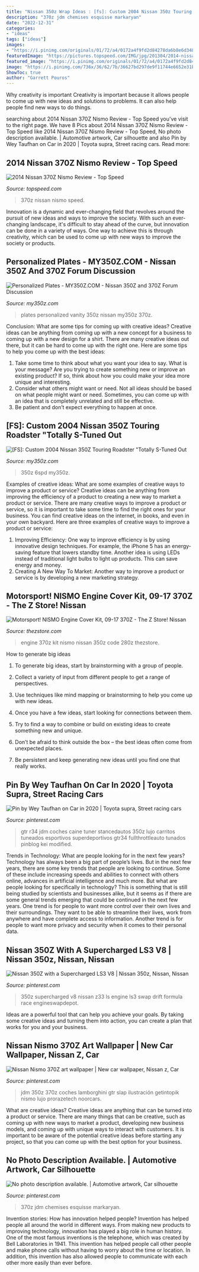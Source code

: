 ```yaml
---
title: "Nissan 350z Wrap Ideas : [fs]: Custom 2004 Nissan 350z Touring Roadster &quot;totally S-tuned Out"
description: "370z jdm chemises esquisse markaryan"
date: "2022-12-31"
categories:
- "ideas"
tags: ["ideas"]
images:
- "https://i.pinimg.com/originals/01/72/a4/0172a4f9fd2d84278da6b8e6d3485d8d.jpg"
featuredImage: "https://pictures.topspeed.com/IMG/jpg/201304/2014-nissan-370z-nismo.jpg"
featured_image: "https://i.pinimg.com/originals/01/72/a4/0172a4f9fd2d84278da6b8e6d3485d8d.jpg"
image: "https://i.pinimg.com/736x/36/62/7b/36627bd297de9f11744e6652e31bcd2d.jpg"
ShowToc: true
author: "Garrett Pouros"
---
```



Why creativity is important
Creativity is important because it allows people to come up with new ideas and solutions to problems. It can also help people find new ways to do things.

	

		
searching about 2014 Nissan 370Z Nismo Review - Top Speed you've visit to the right page. We have 8 Pics about 2014 Nissan 370Z Nismo Review - Top Speed like 2014 Nissan 370Z Nismo Review - Top Speed, No photo description available. | Automotive artwork, Car silhouette and also Pin by Wey Taufhan on Car in 2020 | Toyota supra, Street racing cars. Read more:
		
    
## 2014 Nissan 370Z Nismo Review - Top Speed

<img loading=lazy src="https://pictures.topspeed.com/IMG/jpg/201304/2014-nissan-370z-nismo.jpg" onerror="this.onerror=null;this.src='https://tse4.mm.bing.net/th?id=OIP.hOnZrUwmUrSyjMUJhpHptwHaE8&amp;pid=15.1';" alt="2014 Nissan 370Z Nismo Review - Top Speed">

_Source: topspeed.com_

>370z nissan nismo speed. 

	

Innovation is a dynamic and ever-changing field that revolves around the pursuit of new ideas and ways to improve the society. With such an ever-changing landscape, it's difficult to stay ahead of the curve, but innovation can be done in a variety of ways. One way to achieve this is through creativity, which can be used to come up with new ways to improve the society or products.

    
## Personalized Plates - MY350Z.COM - Nissan 350Z And 370Z Forum Discussion

<img loading=lazy src="https://my350z.com/forum/attachments/2003-2009-nissan-350z/53608d1089392449-personalized-plates-dsc00313.jpg" onerror="this.onerror=null;this.src='https://tse3.mm.bing.net/th?id=OIP.GyOgET-Q0ZGvgyvicfPRyAHaFJ&amp;pid=15.1';" alt="Personalized Plates - MY350Z.COM - Nissan 350Z and 370Z Forum Discussion">

_Source: my350z.com_

>plates personalized vanity 350z nissan my350z 370z. 

	

Conclusion: What are some tips for coming up with creative ideas?
Creative ideas can be anything from coming up with a new concept for a business to coming up with a new design for a shirt. There are many creative ideas out there, but it can be hard to come up with the right one. Here are some tips to help you come up with the best ideas: 
1) Take some time to think about what you want your idea to say. What is your message? Are you trying to create something new or improve an existing product? If so, think about how you could make your idea more unique and interesting. 
2) Consider what others might want or need. Not all ideas should be based on what people might want or need. Sometimes, you can come up with an idea that is completely unrelated and still be effective. 
3) Be patient and don’t expect everything to happen at once.

    
## [FS]: Custom 2004 Nissan 350Z Touring Roadster &quot;Totally S-Tuned Out

<img loading=lazy src="https://my350z.com/forum/attachments/zs-and-gs-for-sale/378963d1470683548-custom-2004-nissan-350z-touring-roadster-totally-s-tuned-out-6spd-m-t-look-0w3a8686.jpg" onerror="this.onerror=null;this.src='https://tse2.mm.bing.net/th?id=OIP.OR-_999uzcS6kbyGeaIigQHaE8&amp;pid=15.1';" alt="[FS]: Custom 2004 Nissan 350Z Touring Roadster &quot;Totally S-Tuned Out">

_Source: my350z.com_

>350z 6spd my350z. 

	

Examples of creative ideas: What are some examples of creative ways to improve a product or service?
Creative ideas can be anything from improving the efficiency of a product to creating a new way to market a product or service. There are many creative ways to improve a product or service, so it is important to take some time to find the right ones for your business. You can find creative ideas on the internet, in books, and even in your own backyard. Here are three examples of creative ways to improve a product or service: 
1. Improving Efficiency: One way to improve efficiency is by using innovative design techniques. For example, the iPhone 5 has an energy-saving feature that lowers standby time. Another idea is using LEDs instead of traditional light bulbs to light up products. This can save energy and money. 
2. Creating A New Way To Market: Another way to improve a product or service is by developing a new marketing strategy.

    
## Motorsport! NISMO Engine Cover Kit, 09-17 370Z - The Z Store! Nissan

<img loading=lazy src="http://www.thezstore.com/store/graphics/00000001/large109003.jpg" onerror="this.onerror=null;this.src='https://tse1.mm.bing.net/th?id=OIP.hfvK7sgMNs1ACnls59eNcgAAAA&amp;pid=15.1';" alt="Motorsport! NISMO Engine Cover Kit, 09-17 370Z - The Z Store! Nissan">

_Source: thezstore.com_

>engine 370z kit nismo nissan 350z code 280z thezstore. 

	

How to generate big ideas
1. To generate big ideas, start by brainstorming with a group of people.
2. Collect a variety of input from different people to get a range of perspectives.

3. Use techniques like mind mapping or brainstorming to help you come up with new ideas.

4. Once you have a few ideas, start looking for connections between them.
5. Try to find a way to combine or build on existing ideas to create something new and unique.
6. Don’t be afraid to think outside the box – the best ideas often come from unexpected places.
7. Be persistent and keep generating new ideas until you find one that really works.

    
## Pin By Wey Taufhan On Car In 2020 | Toyota Supra, Street Racing Cars

<img loading=lazy src="https://i.pinimg.com/736x/36/62/7b/36627bd297de9f11744e6652e31bcd2d.jpg" onerror="this.onerror=null;this.src='https://tse2.mm.bing.net/th?id=OIP.3G8xEFGk0Nlo3DXpJBEmFwAAAA&amp;pid=15.1';" alt="Pin by Wey Taufhan on Car in 2020 | Toyota supra, Street racing cars">

_Source: pinterest.com_

>gtr r34 jdm coches caine tuner stancedautos 350z lujo carritos tuneados esportivos superdeportivos gtr34 fullthrottleauto tunados pinblog kei modified. 

	

Trends in Technology: What are people looking for in the next few years?
Technology has always been a big part of people’s lives. But in the next few years, there are some key trends that people are looking to continue. 
Some of these include increasing speeds and abilities to connect with others online, advances in artificial intelligence and much more. 
But what are people looking for specifically in technology? This is something that is still being studied by scientists and businesses alike, but it seems as if there are some general trends emerging that could be continued in the next few years. 
One trend is for people to want more control over their own lives and their surroundings. They want to be able to streamline their lives, work from anywhere and have complete access to information. 
Another trend is for people to want more privacy and security when it comes to their personal data.

    
## Nissan 350Z With A Supercharged LS3 V8 | Nissan 350z, Nissan, Nissan

<img loading=lazy src="https://i.pinimg.com/736x/b2/01/ac/b201ac02ac5c8e76980eba8c73ba3c19.jpg" onerror="this.onerror=null;this.src='https://tse1.mm.bing.net/th?id=OIP.Iri3ImUFPnymtMdaQ-z2dwHaJQ&amp;pid=15.1';" alt="Nissan 350Z with a Supercharged LS3 V8 | Nissan 350z, Nissan, Nissan">

_Source: pinterest.com_

>350z supercharged v8 nissan z33 ls engine ls3 swap drift formula race engineswapdepot. 

	

Ideas are a powerful tool that can help you achieve your goals. By taking some creative ideas and turning them into action, you can create a plan that works for you and your business.

    
## Nissan Nismo 370Z Art Wallpaper | New Car Wallpaper, Nissan Z, Car

<img loading=lazy src="https://i.pinimg.com/originals/01/72/a4/0172a4f9fd2d84278da6b8e6d3485d8d.jpg" onerror="this.onerror=null;this.src='https://tse1.mm.bing.net/th?id=OIP.oaVDkHcz_UmDuGT5gWauMwHaNK&amp;pid=15.1';" alt="Nissan Nismo 370Z art wallpaper | New car wallpaper, Nissan z, Car">

_Source: pinterest.com_

>jdm 350z 370z coches lamborghini gtr slap ilustración getintopik nismo lujo prorazetech noorcars. 

	

What are creative ideas?
Creative ideas are anything that can be turned into a product or service. There are many things that can be creative, such as coming up with new ways to market a product, developing new business models, and coming up with unique ways to interact with customers. It is important to be aware of the potential creative ideas before starting any project, so that you can come up with the best option for your business.

    
## No Photo Description Available. | Automotive Artwork, Car Silhouette

<img loading=lazy src="https://i.pinimg.com/736x/81/e8/15/81e8157796758bdc2725c0162e0e9e60.jpg" onerror="this.onerror=null;this.src='https://tse3.mm.bing.net/th?id=OIP.b8VQEkHVkmrRYMtQk0NFEwHaHa&amp;pid=15.1';" alt="No photo description available. | Automotive artwork, Car silhouette">

_Source: pinterest.com_

>370z jdm chemises esquisse markaryan. 

	

Invention stories: How has innovation helped people?
Invention has helped people all around the world in different ways. From making new products to improving technology, innovation has played a big role in human history. One of the most famous inventions is the telephone, which was created by Bell Laboratories in 1941. This invention has helped people call other people and make phone calls without having to worry about the time or location. In addition, this invention has also allowed people to communicate with each other more easily than ever before.

